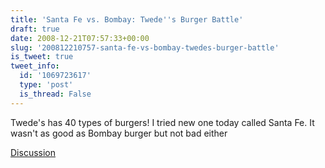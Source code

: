 ```yaml
---
title: 'Santa Fe vs. Bombay: Twede''s Burger Battle'
draft: true
date: 2008-12-21T07:57:33+00:00
slug: '200812210757-santa-fe-vs-bombay-twedes-burger-battle'
is_tweet: true
tweet_info:
  id: '1069723617'
  type: 'post'
  is_thread: False
---
```




Twede's has 40 types of burgers! I tried new one today called Santa Fe. It wasn't as good as Bombay burger but not bad either

[Discussion](https://x.com/sytelus/status/1069723617)
